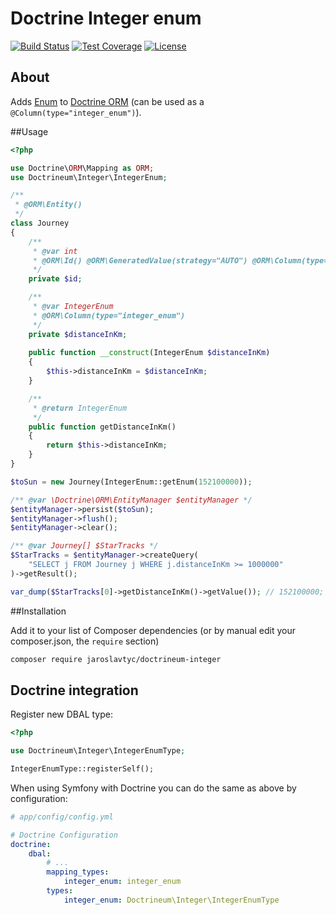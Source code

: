 Doctrine Integer enum
=====================

[![Build Status](https://travis-ci.org/jaroslavtyc/doctrineum-integer.svg?branch=master)](https://travis-ci.org/jaroslavtyc/doctrineum-integer)
[![Test Coverage](https://codeclimate.com/github/jaroslavtyc/doctrineum-integer/badges/coverage.svg)](https://codeclimate.com/github/jaroslavtyc/doctrineum-integer/coverage)
[![License](https://poser.pugx.org/doctrineum/integer/license)](https://packagist.org/packages/doctrineum/integer)

## About
Adds [Enum](http://en.wikipedia.org/wiki/Enumerated_type) to [Doctrine ORM](http://www.doctrine-project.org/)
(can be used as a `@Column(type="integer_enum")`).

##Usage

```php
<?php

use Doctrine\ORM\Mapping as ORM;
use Doctrineum\Integer\IntegerEnum;

/**
 * @ORM\Entity()
 */
class Journey
{
    /**
     * @var int
     * @ORM\Id() @ORM\GeneratedValue(strategy="AUTO") @ORM\Column(type="integer")
     */
    private $id;

    /**
     * @var IntegerEnum
     * @ORM\Column(type="integer_enum")
     */
    private $distanceInKm;
    
    public function __construct(IntegerEnum $distanceInKm)
    {
        $this->distanceInKm = $distanceInKm;
    }

    /**
     * @return IntegerEnum
     */
    public function getDistanceInKm()
    {
        return $this->distanceInKm;
    }
}

$toSun = new Journey(IntegerEnum::getEnum(152100000));

/** @var \Doctrine\ORM\EntityManager $entityManager */
$entityManager->persist($toSun);
$entityManager->flush();
$entityManager->clear();

/** @var Journey[] $StarTracks */
$StarTracks = $entityManager->createQuery(
    "SELECT j FROM Journey j WHERE j.distanceInKm >= 1000000"
)->getResult();

var_dump($StarTracks[0]->getDistanceInKm()->getValue()); // 152100000;
```

##Installation

Add it to your list of Composer dependencies (or by manual edit your composer.json, the `require` section)

```sh
composer require jaroslavtyc/doctrineum-integer
```

## Doctrine integration

Register new DBAL type:

```php
<?php

use Doctrineum\Integer\IntegerEnumType;

IntegerEnumType::registerSelf();
```

When using Symfony with Doctrine you can do the same as above by configuration:

```yaml
# app/config/config.yml

# Doctrine Configuration
doctrine:
    dbal:
        # ...
        mapping_types:
            integer_enum: integer_enum
        types:
            integer_enum: Doctrineum\Integer\IntegerEnumType
```
